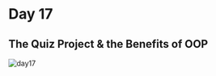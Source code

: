 # Day 17

## The Quiz Project & the Benefits of OOP
![day17](https://github.com/diorithaliti/Python/assets/74361197/8d13709b-f72f-402b-b833-d60bf3afaa2a)
